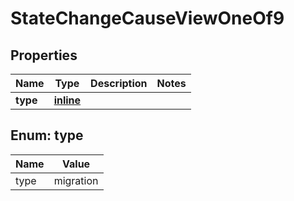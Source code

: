 
# StateChangeCauseViewOneOf9

## Properties
| Name | Type | Description | Notes |
| ------------ | ------------- | ------------- | ------------- |
| **type** | [**inline**](#Type) |  |  |


<a id="Type"></a>
## Enum: type
| Name | Value |
| ---- | ----- |
| type | migration |



